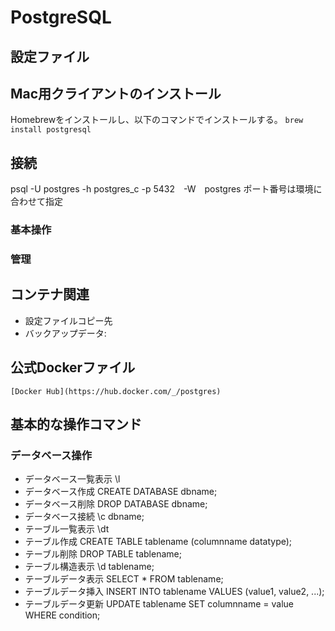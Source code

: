 # PostgreSQL

## 設定ファイル

## Mac用クライアントのインストール

Homebrewをインストールし、以下のコマンドでインストールする。
    ``brew install postgresql``

## 接続

psql -U postgres -h postgres_c -p 5432　-W　postgres
ポート番号は環境に合わせて指定

### 基本操作

### 管理

## コンテナ関連

- 設定ファイルコピー先
- バックアップデータ:

## 公式Dockerファイル

    [Docker Hub](https://hub.docker.com/_/postgres)

## 基本的な操作コマンド

### データベース操作

- データベース一覧表示
    \l
- データベース作成
    CREATE DATABASE dbname;
- データベース削除
    DROP DATABASE dbname;
- データベース接続
    \c dbname;
- テーブル一覧表示
    \dt
- テーブル作成
    CREATE TABLE tablename (columnname datatype);
- テーブル削除
    DROP TABLE tablename;
- テーブル構造表示
    \d tablename;
- テーブルデータ表示
    SELECT * FROM tablename;
- テーブルデータ挿入
    INSERT INTO tablename VALUES (value1, value2, ...);
- テーブルデータ更新
    UPDATE tablename SET columnname = value WHERE condition;
